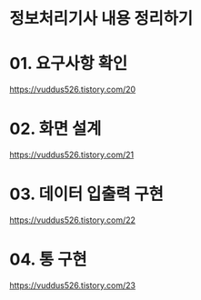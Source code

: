 # 정보처리기사 내용 정리하기

# 01. 요구사항 확인<br>
https://vuddus526.tistory.com/20

# 02. 화면 설계<br>
https://vuddus526.tistory.com/21

# 03. 데이터 입출력 구현<br>
https://vuddus526.tistory.com/22

# 04. 통 구현<br>
https://vuddus526.tistory.com/23
